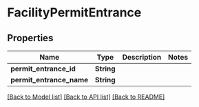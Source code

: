 # FacilityPermitEntrance

## Properties
Name | Type | Description | Notes
------------ | ------------- | ------------- | -------------
**permit_entrance_id** | **String** |  | 
**permit_entrance_name** | **String** |  | 

[[Back to Model list]](../README.md#documentation-for-models) [[Back to API list]](../README.md#documentation-for-api-endpoints) [[Back to README]](../README.md)


